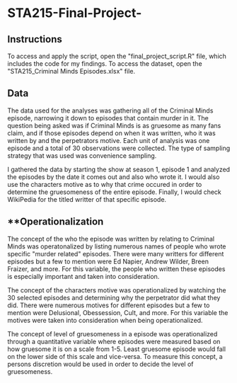 # STA215-Final-Project-
## **Instructions** 
To access and apply the script, open the "final_project_script.R" file, which includes the code for my findings. To access the dataset, open the "STA215_Criminal Minds Episodes.xlsx" file. 

## **Data**
The data used for the analyses was gathering all of the Criminal Minds episode, narrowing it down to episodes that contain murder in it. The question being asked was if Criminal Minds is as gruesome as many fans claim, and if those episodes depend on when it was written, who it was written by and the perpetrators motive. Each unit of analysis was one episode and a total of 30 observations were collected. The type of sampling strategy that was used was convenience sampling. 

I gathered the data by starting the show at season 1, episode 1 and analyzed the episodes by the date it comes out and also who wrote it. I would also use the characters motive as to why that crime occured in order to determine the gruesomeness of the entire episode. Finally, I would check WikiPedia for the titled writter of that specific episode. 

## **Operationalization  
The concept of the who the episode was written by relating to Criminal Minds was operatonalized by listing numerous names of people who wrote specific "murder related" episodes. There were many writters for different episodes but a few to mention were Ed Napier, Andrew Wilder, Breen Fraizer, and more. For this variable, the people who written these episodes is especially important and taken into consideration. 

The concept of the characters motive was operationalized by watching the 30 selected episodes and determining why the perpetrator did what they did. There were numerous motives for different episodes but a few to mention were Delusional, Obessession, Cult, and more. For this variable the motives were taken into consideration when being operationalized. 

The concept of level of gruesomeness in a episode was operationalized through a quantitative variable where episodes were measured based on how gruesome it is on a scale from 1-5. Least gruesome episode would fall on the lower side of this scale and vice-versa. To measure this concept, a persons discretion would be used in order to decide the level of gruesomeness. 

